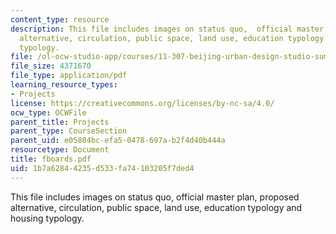 ```yaml
---
content_type: resource
description: This file includes images on status quo,  official master plan, proposed
  alternative, circulation, public space, land use, education typology and housing
  typology.
file: /ol-ocw-studio-app/courses/11-307-beijing-urban-design-studio-summer-2006/1b7a62844235d533fa74103205f7ded4_fboards.pdf
file_size: 4371670
file_type: application/pdf
learning_resource_types:
- Projects
license: https://creativecommons.org/licenses/by-nc-sa/4.0/
ocw_type: OCWFile
parent_title: Projects
parent_type: CourseSection
parent_uid: e05804bc-efa5-0478-697a-b2f4d40b444a
resourcetype: Document
title: fboards.pdf
uid: 1b7a6284-4235-d533-fa74-103205f7ded4
---
```

This file includes images on status quo,  official master plan, proposed alternative, circulation, public space, land use, education typology and housing typology.